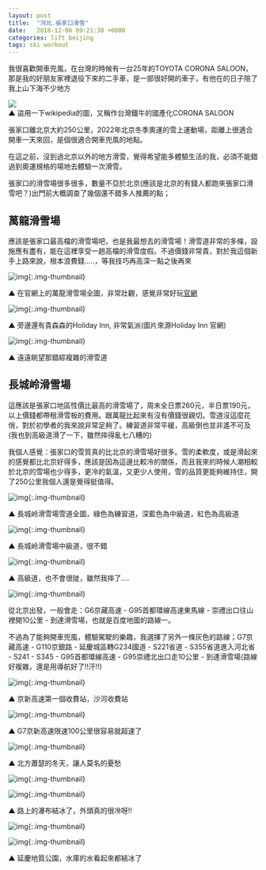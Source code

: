 ```yaml
---
layout: post
title:  "河北.張家口滑雪"
date:   2018-12-08 09:21:38 +0800
categories: lift beijing 
tags: ski workout
---
```


我很喜歡開車兜風，在台灣的時候有一台25年的TOYOTA CORONA SALOON，那是我的好朋友家裡退役下來的二手車，是一部很好開的車子，有他在的日子陪了我上山下海不少地方
<div class="panel">
    <img src="https://upload.wikimedia.org/wikipedia/commons/3/3f/Toyota_Corona_2.0_EX_Saloon_%2825338407919%29.jpg" class="img-thumbnail">
    <div class="panel-heading">
        ▲ 盜用一下wikipedia的圖，又稱作台灣鐵牛的國產化CORONA SALOON
    </div>
</div>

張家口離北京大約250公里，2022年北京冬季奧運的雪上運動場，距離上很適合開車一天來回，是個很適合開車兜風的地點。

在這之前，沒到過北京以外的地方滑雪，覺得希望能多體驗生活的我，必須不能錯過到奧運規格的場地去體驗一次滑雪。


<!--more-->

張家口的滑雪場很多很多，數量不亞於北京(應該是北京的有錢人都跑來張家口滑雪吧？)出門前大概調查了幾個還不錯多人推薦的點；

## 萬龍滑雪場

應該是張家口最高檔的滑雪場吧，也是我最想去的滑雪場！滑雪道非常的多條，設施應有盡有，能在這裡享受一趟高檔的滑雪度假。不過價錢非常貴，對於我這個新手上路來說，根本浪費錢.....，等我技巧再高深一點之後再來

![img](http://www.wlski.com/image/xdt.jpg){:.img-thumbnail}

▲ 在官網上的萬龍滑雪場全圖，非常壯觀，感覺非常好玩[官網](http://www.wlski.com/image/xdt.jpg)

![img](/assets\image\20190120\holiday-inn-resort-zhangjiakou-5389014260-16x5.jpg){:.img-thumbnail}

▲ 旁邊還有貴森森的Holiday Inn, 非常氣派(圖片來源Holiday Inn 官網)

![img](/assets\image\20190120\IMG_4222.JPG){:.img-thumbnail}

▲ 遠遠眺望那錯綜複雜的滑雪道

## 長城岭滑雪場

這應該是張家口地區性價比最高的滑雪場了，周末全日票260元，半日票190元，以上價錢都帶租滑雪板的費用。跟萬龍比起來有沒有價錢很親切。雪道沒這麼花俏，對於初學者的我來說非常足夠了。練習道非常平緩，高級倒也並非遙不可及(我也到高級道滑了一下，雖然摔得亂七八糟的)

我個人感覺：張家口的雪質真的比北京的滑雪場好很多。雪的柔軟度，或是滑起來的感覺都比北京好得多，應該是因為這邊比較冷的關係，而且我來的時候人潮相較於北京的雪場也少得多，更冷的氣溫，又更少人使用，雪的品質更能夠維持住，開了250公里我個人還是覺得挺值得。

![img](/assets\image\20190120\IMAG2957.JPG){:.img-thumbnail}

▲ 長城岭滑雪場雪道全圖，綠色為練習道，深藍色為中級道，紅色為高級道

![img](/assets\image\20190120\IMAG2956.JPG){:.img-thumbnail}

▲ 長城岭滑雪場中級道，很不錯

![img](/assets\image\20190120\IMAG2966.JPG){:.img-thumbnail}

▲ 高級道，也不會很陡，雖然我摔了....

![img](/assets\image\20190120\capture_map.PNG){:.img-thumbnail}

從北京出發，一般會走：G6京藏高速 - G95首都環線高速東馬線 - 崇禮出口往山裡開10公里 - 到達滑雪場，也就是百度地圖的路線一。

不過為了能夠開車兜風，體驗駕駛的樂趣，我選擇了另外一條灰色的路線；G7京藏高速 - G110京銀路 - 延慶城區轉G234國道 - S221省道 - S355省道進入河北省 - S241 - S345 - G95首都環線高速 - G95崇禮北出口走10公里 - 到達滑雪場(路線好複雜，還是用導航好了!!汗!!)

![img](/assets\image\20190120\IMG_4211.JPG){:.img-thumbnail}

▲ 京新高速第一個收費站，沙河收費站

![img](/assets\image\20190120\IMG_4209.JPG){:.img-thumbnail}

▲ G7京新高速限速100公里很容易就超速了

![img](/assets\image\20190120\IMG_4217.JPG){:.img-thumbnail}

▲ 北方蕭瑟的冬天，讓人莫名的憂愁

![img](/assets\image\20190120\IMG_4219.JPG){:.img-thumbnail}

![img](/assets\image\20190120\IMG_4220.JPG){:.img-thumbnail}

▲ 路上的瀑布結冰了，外頭真的很冷呀!!

![img](/assets\image\20190120\IMAG2949.JPG){:.img-thumbnail}

![img](/assets\image\20190120\IMAG2951.JPG){:.img-thumbnail}

▲ 延慶地質公園，水庫的水看起來都結冰了






